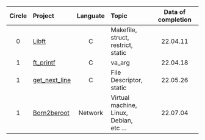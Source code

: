 |Circle|Project                                                                     |Languate|Topic            |Data of completion|
|:----:|:---------------------------------------------------------------------------|:------:|:----------------|:-----------------:|
|   0  |[Libft](https://github.com/33bini/42-Seoul/tree/master/Libft)               |    C   | Makefile,<br>struct,<br>restrict,<br>static|22.04.11|
|   1  |[ft_printf](https://github.com/33bini/42-Seoul/tree/master/ft_printf)       |    C   | va_arg           |22.04.18|
|   1  |[get_next_line](https://github.com/33bini/42-Seoul/tree/master/GNL)         |    C   | File Descriptor,<br> static|22.05.26|
|   1  |[Born2beroot](https://github.com/33bini/42-Seoul/tree/master/Born2beroot)   | Network| Virtual machine,<br> Linux,<br> Debian,<br> etc ...|22.07.04|